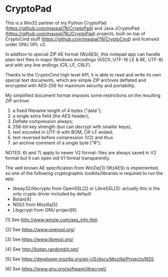 CryptoPad
=========

This is a Win32 partner of my Python CryptoPad (https://github.com/maxpat78/CryptoPad) and Java JCryptoPad (https://github.com/maxpat78/JCryptoPad) projects, built on top of CryptoCmd stuff (https://github.com/maxpat78/CryptoCmd) and licensed under GNU GPL v2.

In addition to special ZIP AE format (WzAES), this notepad app can handle plain text files in major Windows encodings (ASCII, UTF-16 LE & BE, UTF-8) and with any line endings (CR, LF, CRLF).

Thanks to the CryptoCmd high level API, it is able to read and write its own special text documents, which are simple ZIP archives deflated and encrypted with AES-256 for maximum security and portability.

My simplified document format imposes some restrictions on the resulting ZIP archive:
  1) a fixed filename length of 4 bytes ("data");
  2) a single extra field (the AES header);
  3) Deflate compression always;
  4) 256-bit key strength (but can decrypt with smaller keys);
  5) text encoded in UTF-8 with BOM, CR-LF ended;
  6) text reversed before compression (V2) and thus
  7) an archive comment of a single byte ("R").

  NOTES:
  6) and 7) apply to newer V2 format: files are always saved in V2 format
  but it can open old V1 format transparently.

The well known AE specification from WinZip[1] (WzAES) is implemented, so one of the following cryptographic toolkits/libraries is required to run the app:

- libeay32/libcrypto from OpenSSL[2] or LibreSSL[3]: actually this is the only crypto driver included by default
- Botan[4]
- NSS3 from Mozilla[5]
- Libgcrypt from GNU project[6]


[1] See http://www.winzip.com/aes_info.htm

[2] See https://www.openssl.org/

[3] See https://www.libressl.org/

[4] See http://botan.randombit.net/

[5] See https://developer.mozilla.org/en-US/docs/Mozilla/Projects/NSS

[6] See https://www.gnu.org/software/libgcrypt/
